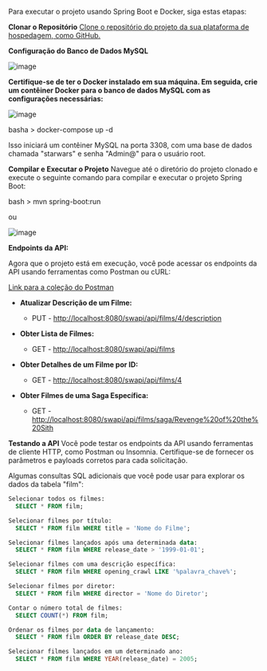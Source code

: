 Para executar o projeto usando Spring Boot e Docker, siga estas etapas:

**Clonar o Repositório**
[Clone o repositório do projeto da sua plataforma de hospedagem, como GitHub.](https://github.com/L42Matheus/Desafio_Backend)


**Configuração do Banco de Dados MySQL**
   
![image](https://github.com/L42Matheus/Desafio_Backend/assets/77408554/f13bcd3c-ab07-492e-a857-85b1fa60c2d4)

**Certifique-se de ter o Docker instalado em sua máquina. Em seguida, crie um contêiner Docker para o banco de dados MySQL com as configurações necessárias:**

![image](https://github.com/L42Matheus/Desafio_Backend/assets/77408554/44cf2c64-f680-4e89-9881-cb1c145cc0ce)


basha >
docker-compose up -d

Isso iniciará um contêiner MySQL na porta 3308, com uma base de dados chamada "starwars" e senha "Admin@" para o usuário root.


**Compilar e Executar o Projeto**
Navegue até o diretório do projeto clonado e execute o seguinte comando para compilar e executar o projeto Spring Boot:

bash >
mvn spring-boot:run

ou

![image](https://github.com/L42Matheus/Desafio_Backend/assets/77408554/3b83e079-7342-4300-9b6f-e792478160e1)





**Endpoints da API:**

Agora que o projeto está em execução, você pode acessar os endpoints da API usando ferramentas como Postman ou cURL:

[Link para a coleção do Postman](https://github.com/L42Matheus/Desafio_Backend/blob/master/SWAPI-STAR-WARS.postman_collection.json)

- **Atualizar Descrição de um Filme:**
  - PUT - [http://localhost:8080/swapi/api/films/4/description](http://localhost:8080/swapi/api/films/4/description)

- **Obter Lista de Filmes:**
  - GET - [http://localhost:8080/swapi/api/films](http://localhost:8080/swapi/api/films)

- **Obter Detalhes de um Filme por ID:**
  - GET - [http://localhost:8080/swapi/api/films/4](http://localhost:8080/swapi/api/films/4)

- **Obter Filmes de uma Saga Específica:**
  - GET - [http://localhost:8080/swapi/api/films/saga/Revenge%20of%20the%20Sith](http://localhost:8080/swapi/api/films/saga/Revenge%20of%20the%20Sith)




**Testando a API**
Você pode testar os endpoints da API usando ferramentas de cliente HTTP,
como Postman ou Insomnia. Certifique-se de fornecer os parâmetros e payloads corretos para cada solicitação.


Algumas consultas SQL adicionais que você pode usar para explorar os dados da tabela "film":

```sql
Selecionar todos os filmes:
  SELECT * FROM film;

Selecionar filmes por título:
  SELECT * FROM film WHERE title = 'Nome do Filme';

Selecionar filmes lançados após uma determinada data:
  SELECT * FROM film WHERE release_date > '1999-01-01';

Selecionar filmes com uma descrição específica:
  SELECT * FROM film WHERE opening_crawl LIKE '%palavra_chave%';

Selecionar filmes por diretor:
  SELECT * FROM film WHERE director = 'Nome do Diretor';

Contar o número total de filmes:
  SELECT COUNT(*) FROM film;

Ordenar os filmes por data de lançamento:
  SELECT * FROM film ORDER BY release_date DESC;

Selecionar filmes lançados em um determinado ano:
  SELECT * FROM film WHERE YEAR(release_date) = 2005;
